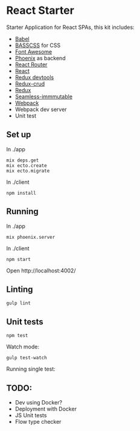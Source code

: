 # React Starter

Starter Application for React SPAs, this kit includes:

- [Babel](https://babeljs.io/)
- [BASSCSS](http://www.basscss.com/) for CSS
- [Font Awesome](https://fortawesome.github.io/Font-Awesome/)
- [Phoenix](http://www.phoenixframework.org/) as backend
- [React Router](https://github.com/rackt/react-router)
- [React](http://facebook.github.io/react/)
- [Redux devtools](https://github.com/gaearon/redux-devtools)
- [Redux-crud](https://github.com/Versent/redux-crud)
- [Redux](https://github.com/rackt/redux)
- [Seamless-immmutable](https://github.com/rtfeldman/seamless-immutable)
- [Webpack](http://webpack.github.io/)
- Webpack dev server
- Unit test

## Set up

In ./app

```
mix deps.get
mix ecto.create
mix ecto.migrate
```

In ./client

```
npm install
```

## Running

In ./app

```
mix phoenix.server
```

In ./client

```
npm start
```

Open http://localhost:4002/


Linting
-------

```
gulp lint
```

Unit tests
----------

```
npm test
```

Watch mode:

```
gulp test-watch
```


Running single test:



## TODO:

- Dev using Docker?
- Deployment with Docker
- JS Unit tests
- Flow type checker


